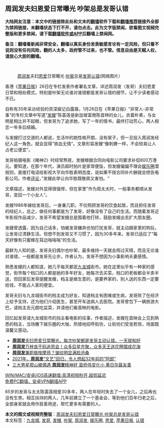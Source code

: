 <h2>周润发夫妇恩爱日常曝光 吵架总是发哥认错</h2> <p class="notice"><b>大陆网友注意：本文中的链接除此处和文末的<a href="https://github.com/bannedbook/fanqiang" >翻墙</a>软件下载和<a href="https://github.com/killgcd/justmysocks/blob/master/README.md">翻墙推荐</a>链接外全部为禁网链接，未翻墙状态下打不开，请勿点击。此为文字版禁闻，欲看图文视频完整版和更多禁闻，请下载<a href="https://github.com/bannedbook/fanqiang">翻墙软件或APP</a>后翻墙上禁闻网。</p><p>备注：翻墙看新闻非常安全，翻墙以真实身份发表敏感言论有一定风险，但只看不说则没有任何风险，翻的人太多，政府管不过来，也不管。信息自由是天赋人权，请放心大胆的翻墙。</b></p>  <div class="entry"> <br /> <figure><a href="https://i2.wp.com/upload-images-bucket-v64rleca837do.s3.eu-west-1.amazonaws.com/wp-content/uploads/2021/01/29012049/8b391dd415ee4579b1d1a6eaf0998ce5.jpeg?fit=474%2C359&#038;ssl=1" data-caption="周润发夫妇恩爱日常曝光 吵架总是发哥认错(网络图片）"></a><figcaption class="wp-caption-text"><a href="https://www.bannedbook.org/bnews/tag/%e5%91%a8%e6%b6%a6%e5%8f%91/" class="st_tag internal_tag" rel="tag" title="标签 周润发 下的日志">周润发</a>夫妇<a href="https://www.bannedbook.org/bnews/tag/%E6%81%A9%E7%88%B1/" class="st_tag internal_tag" rel="tag" title="标签 恩爱 下的日志">恩爱</a>日常曝光 <a href="https://www.bannedbook.org/bnews/tag/%E5%90%B5%E6%9E%B6/" class="st_tag internal_tag" rel="tag" title="标签 吵架 下的日志">吵架</a>总是<a href="https://www.bannedbook.org/bnews/tag/%E5%8F%91%E5%93%A5/" class="st_tag internal_tag" rel="tag" title="标签 发哥 下的日志">发哥</a><a href="https://www.bannedbook.org/bnews/tag/%E8%AE%A4%E9%94%99/" class="st_tag internal_tag" rel="tag" title="标签 认错 下的日志">认错</a>(网络图片）</figcaption></figure> <p>香港《<a href="https://www.bannedbook.org/bnews/tag/%e8%8b%b9%e6%9e%9c%e6%97%a5%e6%8a%a5/" class="st_tag internal_tag" rel="tag" title="标签 苹果日报 下的日志">苹果日报</a>》26日在专栏发表作者署名文章，详述周润发（发哥）夫妇恩爱日常和相处模式，特别是吵架无论谁对谁错都是发哥认错的细节，让不少读者感动不已。</p> <p>自称有35年采访经验的资深娱记白露眉，1月26日在《苹果日报》“非常人-非常事”的专栏文章中写道“<a href="https://www.bannedbook.org/bnews/tag/%E5%8F%91%E5%AB%82/" class="st_tag internal_tag" rel="tag" title="标签 发嫂 下的日志">发嫂</a>”陈荟莲是新加坡富商陈首林的女儿，衣着朴素，与女明星相比并不起眼，但发哥为了追求她，写了一年的情书，最终打动芳心，两人相恋一年多后结婚。</p> <p>与发嫂打过交道的人都说，生活中的她性格开朗，没有架子，但一旦投入周润发经纪人这一角色，就会显得”铁血无情“。文章形容发嫂“像刺猬一样，不会轻易让人占老公便宜”。</p>  <p>发哥拍摄电影《赌神2》时经常熬夜，发嫂根据合同向电影公司要求补偿800万港元。要知道，在那个年代，演员超时拍片是家常便饭，但发嫂偏偏不理会<a href="https://www.bannedbook.org/bnews/tag/%e5%a8%b1%e4%b9%90%e5%9c%88/" class="st_tag internal_tag" rel="tag" title="标签 娱乐圈 下的日志">娱乐圈</a>潜规则，直接打电话给影视大亨向华胜表明态度，说如果不按合同补片酬就会控告电影公司。作者<span class='wp_keywordlink_affiliate'><a href="https://www.bannedbook.org/bnews/comments/" title="新闻评论" target="_blank">评论</a></span>，”发嫂此举让向华胜既敬佩又害怕。“</p> <p>文章描述，发嫂对外显得很强悍，但在家里”作为周太太时，一般事务都顺从发哥，变回一个小女人“。</p> <p>发嫂1986年嫁给发哥后，一身兼几职，不仅照顾发哥的饮食起居，而且担任发哥的经纪人，总之，做任何事都是为了发哥，好像没有了自己的生活。而随着发哥近年影视作品减少，发哥不希望发嫂总是围着他打转，鼓励发嫂出去扩大朋友圈。</p>  <p>发嫂曾透露，因为自己话多，怕被发哥嫌弃也怕打扰发哥，就主动跟家里的狗玩，让发哥过清静生活。但想不到发哥又不习惯了，因为30多年来，发哥已适应了”每天好像有只蜜蜂在耳边嗡嗡嗡“的生活。</p> <p>最鲜为人知的是，发哥夫妇偶尔也吵架，最多维持一天就会雨过天晴，而且无论谁对谁错，一般都是发哥先让步。作者认为，发哥不想因为小事影响夫妻感情。</p> <p>熟悉发嫂的人都知道，她几乎每天都逛<a href="https://www.bannedbook.org/bnews/tag/%E4%B9%9D%E9%BE%99%E5%9F%8E/" class="st_tag internal_tag" rel="tag" title="标签 九龙城 下的日志">九龙城</a>街市。她在这里似乎有一种家的感觉，街市每个档口的人都是她的多年好友，她每次去买菜，档口的老板都会半卖半送，但回家后发哥提醒发嫂，档主是做生意的，是要养家的，别人送的东西一定要给钱，不能占人家的便宜。</p>  <p>发哥夫妇与九龙城街市的档主成为好友，知道档主有困难或生病，发哥除了在经济上给予支持，还为他们介绍医生，甚至开车送病人去医院。发哥曾包下一辆旅游大巴，请档主去元朗吃盆菜，并请他们看首映的电影。</p> <p>回忆起发哥请九龙城街市的挡主看电影的往事，作者描述，发嫂在首映会上见到熟悉的档主，当场撇下娱乐圈的大咖，热情地招呼街坊，让街坊们受宠若惊，场面既温馨又感动。</p> <ul class='op-related-articles' title='相关阅读'> <li><a href='https://www.bannedbook.org/bnews/yule/20210127/1475590.html' target='_blank'><b>周润发</b>夫妇恩爱日常曝光，每次吵架都是发哥主动认错，一天就和好</a></li> <li><a href='https://www.bannedbook.org/bnews/yule/20210126/1474880.html' target='_blank'><b>周润发</b>万梓良干妈追思会！众多巨星齐聚，众多天王送花圈摆成花海</a></li> <li><a href='https://www.bannedbook.org/bnews/yule/20210114/1467357.html' target='_blank'><b>周润发</b>兼职做按摩师？皱纹明显满脸沧桑</a></li> <li><a href='https://www.bannedbook.org/bnews/yule/20210114/1467283.html' target='_blank'>2021年，<b>周润发</b>“文艺”回归，令人想起32年前的“阿郎”</a></li> <li><a href='https://www.bannedbook.org/bnews/yule/20201228/1456350.html' target='_blank'>三大男星爬山被偶遇 <b>周润发</b>精神好 苗侨伟变化小 黄日华最友善</a></li> </ul> <p class="texttj"> <a href="https://github.com/bannedbook/fanqiang/wiki/V2ray%E6%9C%BA%E5%9C%BA" target="_blank">WIN/MAC/安卓/iOS高速翻墙:高清视频秒开,超低延迟</a><br/> <a href="https://github.com/bannedbook/fanqiang/wiki/%E7%A6%81%E9%97%BB%E7%BD%91%E5%AE%89%E5%8D%93%E7%BF%BB%E5%A2%99%E6%96%B0%E9%97%BBAPP" target="_blank">免费PC翻墙、安卓VPN翻墙APP</a></p><p>65岁的发哥与太太陈荟莲相爱30多年，两人在年轻时失去了一个女儿，之后再也没有生育。相互扶持的两人，几年前建立了一个基金会，等到他们百年归老之后，全部身家就会用作慈善用途，帮忙更多有需要的人。</p> <a name='sharetosocial'></a>       <div><b>本文的图文或视频完整版</b>：<a href='https://www.bannedbook.org/bnews/comments/20210129/1477096.html'>周润发夫妇恩爱日常曝光 吵架总是发哥认错</a></div>  </div><!--END ENTRY--> <div class="postfooter"> <div>本文标签：<a href="https://www.bannedbook.org/bnews/tag/%E4%B9%9D%E9%BE%99%E5%9F%8E/" rel="tag">九龙城</a>, <a href="https://www.bannedbook.org/bnews/tag/%E5%8F%91%E5%93%A5/" rel="tag">发哥</a>, <a href="https://www.bannedbook.org/bnews/tag/%E5%8F%91%E5%AB%82/" rel="tag">发嫂</a>, <a href="https://www.bannedbook.org/bnews/tag/%E5%90%B5%E6%9E%B6/" rel="tag">吵架</a>, <a href="https://www.bannedbook.org/bnews/tag/%e5%91%a8%e6%b6%a6%e5%8f%91/" rel="tag">周润发</a>, <a href="https://www.bannedbook.org/bnews/tag/%e5%a8%b1%e4%b9%90%e5%9c%88/" rel="tag">娱乐圈</a>, <a href="https://www.bannedbook.org/bnews/tag/%E6%81%A9%E7%88%B1/" rel="tag">恩爱</a>, <a href="https://www.bannedbook.org/bnews/tag/%e8%8b%b9%e6%9e%9c%e6%97%a5%e6%8a%a5/" rel="tag">苹果日报</a>, <a href="https://www.bannedbook.org/bnews/tag/%E8%AE%A4%E9%94%99/" rel="tag">认错</a></div>  </div><!--END POSTFOOTER--> 